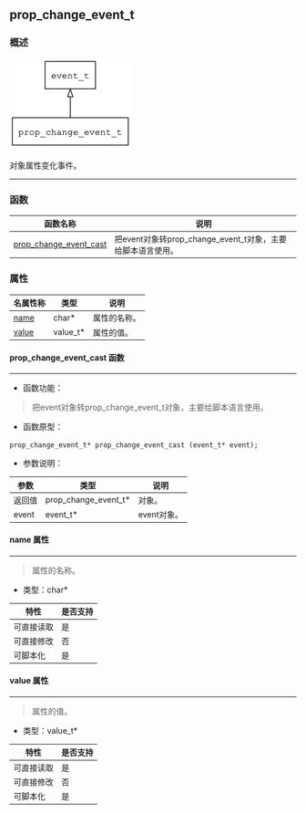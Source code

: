 ## prop\_change\_event\_t
### 概述
![image](images/prop_change_event_t_0.png)

 对象属性变化事件。


----------------------------------
### 函数
<p id="prop_change_event_t_methods">

| 函数名称 | 说明 | 
| -------- | ------------ | 
| <a href="#prop_change_event_t_prop_change_event_cast">prop\_change\_event\_cast</a> | 把event对象转prop_change_event_t对象，主要给脚本语言使用。 |
### 属性
<p id="prop_change_event_t_properties">

| 名属性称 | 类型 | 说明 | 
| -------- | ----- | ------------ | 
| <a href="#prop_change_event_t_name">name</a> | char* | 属性的名称。 |
| <a href="#prop_change_event_t_value">value</a> | value\_t* | 属性的值。 |
#### prop\_change\_event\_cast 函数
-----------------------

* 函数功能：

> <p id="prop_change_event_t_prop_change_event_cast"> 把event对象转prop_change_event_t对象，主要给脚本语言使用。




* 函数原型：

```
prop_change_event_t* prop_change_event_cast (event_t* event);
```

* 参数说明：

| 参数 | 类型 | 说明 |
| -------- | ----- | --------- |
| 返回值 | prop\_change\_event\_t* | 对象。 |
| event | event\_t* | event对象。 |
#### name 属性
-----------------------
> <p id="prop_change_event_t_name"> 属性的名称。



* 类型：char*

| 特性 | 是否支持 |
| -------- | ----- |
| 可直接读取 | 是 |
| 可直接修改 | 否 |
| 可脚本化   | 是 |
#### value 属性
-----------------------
> <p id="prop_change_event_t_value"> 属性的值。



* 类型：value\_t*

| 特性 | 是否支持 |
| -------- | ----- |
| 可直接读取 | 是 |
| 可直接修改 | 否 |
| 可脚本化   | 是 |
